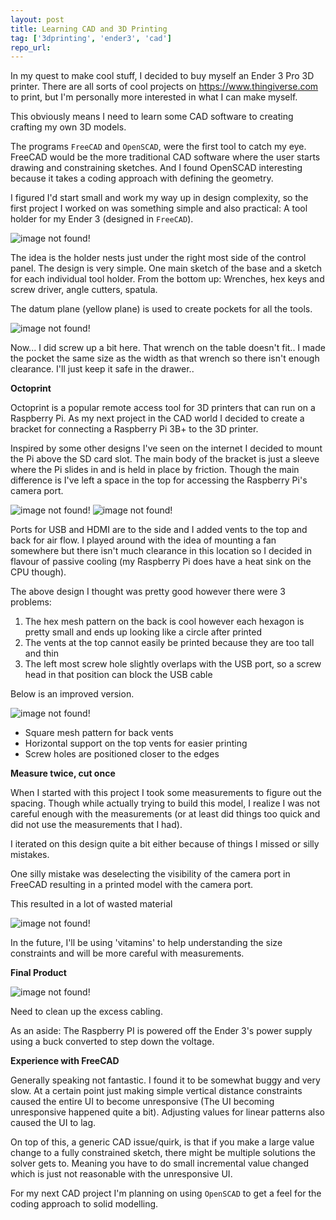 ```yaml
---
layout: post
title: Learning CAD and 3D Printing
tag: ['3dprinting', 'ender3', 'cad']
repo_url: 
---
```


In my quest to make cool stuff, I decided to buy myself an Ender 3 Pro 3D printer. There are all sorts of cool projects on https://www.thingiverse.com to print, but I'm personally more interested in what I can make myself.

This obviously means I need to learn some CAD software to creating crafting my own 3D models.

The programs `FreeCAD` and `OpenSCAD`, were the first tool to catch my eye. FreeCAD would be the more traditional CAD software where the user starts drawing and constraining sketches. And I found OpenSCAD interesting because it takes a coding approach with defining the geometry.

I figured I'd start small and work my way up in design complexity, so the first project I worked on was something simple and also practical: A tool holder for my Ender 3 (designed in `FreeCAD`).

![image not found!](/assets/2020/06/21/model-iso.png)

The idea is the holder nests just under the right most side of the control panel. The design is very simple. One main sketch of the base and a sketch for each individual tool holder. From the bottom up: Wrenches, hex keys and screw driver, angle cutters, spatula.

The datum plane (yellow plane) is used to create pockets for all the tools.

![image not found!](/assets/2020/06/21/20200620_222017.jpg)

Now... I did screw up a bit here. That wrench on the table doesn't fit.. I made the pocket the same size as the width as that wrench so there isn't enough clearance. I'll just keep it safe in the drawer..

**Octoprint**

Octoprint is a popular remote access tool for 3D printers that can run on a Raspberry Pi. As my next project in the CAD world I decided to create a bracket for connecting a Raspberry Pi 3B+ to the 3D printer.

Inspired by some other designs I've seen on the internet I decided to mount the Pi above the SD card slot. The main body of the bracket is just a sleeve where the Pi slides in and is held in place by friction. Though the main difference is I've left a space in the top for accessing the Raspberry Pi's camera port.

![image not found!](/assets/2020/06/21/pi-mount1.PNG)
![image not found!](/assets/2020/06/21/pi-mount2.PNG)

Ports for USB and HDMI are to the side and I added vents to the top and back for air flow. I played around with the idea of mounting a fan somewhere but there isn't much clearance in this location so I decided in flavour of passive cooling (my Raspberry Pi does have a heat sink on the CPU though).


The above design I thought was pretty good however there were 3 problems:

1. The hex mesh pattern on the back is cool however each hexagon is pretty small and ends up looking like a circle after printed
2. The vents at the top cannot easily be printed because they are too tall and thin
3. The left most screw hole slightly overlaps with the USB port, so a screw head in that position can block the USB cable

Below is an improved version.

![image not found!](/assets/2020/06/21/pi-mount2-2.PNG)

* Square mesh pattern for back vents
* Horizontal support on the top vents for easier printing
* Screw holes are positioned closer to the edges

**Measure twice, cut once**

When I started with this project I took some measurements to figure out the spacing. Though while actually trying to build this model, I realize I was not careful enough with the measurements (or at least did things too quick and did not use the measurements that I had).

I iterated on this design quite a bit either because of things I missed or silly mistakes.

One silly mistake was deselecting the visibility of the camera port in FreeCAD resulting in a printed model with the camera port.

This resulted in a lot of wasted material

![image not found!](/assets/2020/06/21/measure-twice.jpg)

In the future, I'll be using 'vitamins' to help understanding the size constraints and will be more careful with measurements.

**Final Product**

![image not found!](/assets/2020/06/21/final-mount.jpg)

Need to clean up the excess cabling.

As an aside: The Raspberry PI is powered off the Ender 3's power supply using a buck converted to step down the voltage.

**Experience with FreeCAD**

Generally speaking not fantastic. I found it to be somewhat buggy and very slow. At a certain point just making simple vertical distance constraints caused the entire UI to become unresponsive (The UI becoming unresponsive happened quite a bit). Adjusting values for linear patterns also caused the UI to lag.

On top of this, a generic CAD issue/quirk, is that if you make a large value change to a fully constrained sketch, there might be multiple solutions the solver gets to. Meaning you have to do small incremental value changed which is just not reasonable with the unresponsive UI.

For my next CAD project I'm planning on using `OpenSCAD` to get a feel for the coding approach to solid modelling.
